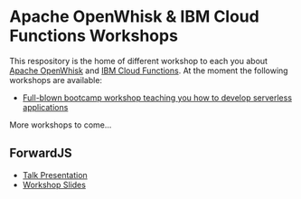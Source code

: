 # Apache OpenWhisk & IBM Cloud Functions Workshops

This respository is the home of different workshop to each you about [Apache OpenWhisk](http://openwhisk.org) and [IBM Cloud Functions](https://www.ibm.com/cloud-computing/bluemix/de/openwhisk).
At the moment the following workshops are available:

* [Full-blown bootcamp workshop teaching you how to develop serverless applications](bootcamp)

More workshops to come...

## ForwardJS
- [Talk Presentation](asset/serverless-forwardjs.pdf)
- [Workshop Slides](asset/serverless-forwardjs.pdf)
